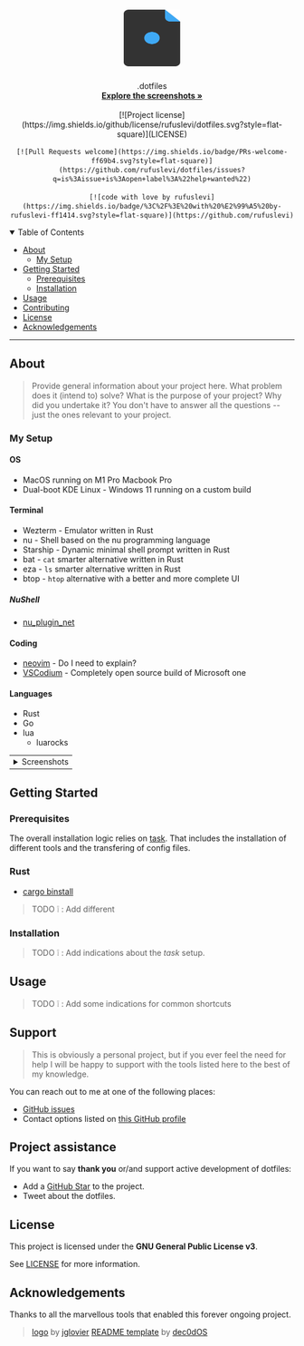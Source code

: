 <h1 align="center">
  <a href="https://github.com/rufuslevi/dotfiles">
    <!-- Please provide path to your logo here -->
    <img src="docs/images/logo.svg" alt="Logo" width="100" height="100">
  </a>
</h1>

<div align="center">
  .dotfiles
  <br />
  <a href="#about"><strong>Explore the screenshots »</strong></a>
  <br />
</div>

<div align="center">
    <br />
    [![Project license](https://img.shields.io/github/license/rufuslevi/dotfiles.svg?style=flat-square)](LICENSE)

    [![Pull Requests welcome](https://img.shields.io/badge/PRs-welcome-ff69b4.svg?style=flat-square)](https://github.com/rufuslevi/dotfiles/issues?q=is%3Aissue+is%3Aopen+label%3A%22help+wanted%22)

    [![code with love by rufuslevi](https://img.shields.io/badge/%3C%2F%3E%20with%20%E2%99%A5%20by-rufuslevi-ff1414.svg?style=flat-square)](https://github.com/rufuslevi)
</div>

<details open="open">
<summary>Table of Contents</summary>

- [About](#about)
  - [My Setup](#my-setup)
- [Getting Started](#getting-started)
  - [Prerequisites](#prerequisites)
  - [Installation](#installation)
- [Usage](#usage)
- [Contributing](#contributing)
- [License](#license)
- [Acknowledgements](#acknowledgements)

</details>

---

## About

> Provide general information about your project here.
> What problem does it (intend to) solve?
> What is the purpose of your project?
> Why did you undertake it?
> You don't have to answer all the questions -- just the ones relevant to your project.

### My Setup

#### OS
- MacOS running on M1 Pro Macbook Pro
- Dual-boot KDE Linux - Windows 11 running on a custom build

#### Terminal
- Wezterm - Emulator written in Rust
- nu - Shell based on the nu programming language
- Starship - Dynamic minimal shell prompt written in Rust
- bat - `cat` smarter alternative written in Rust
- eza - `ls` smarter alternative written in Rust 
- btop - `htop` alternative with a better and more complete UI

##### NuShell
- [nu_plugin_net](https://crates.io/crates/nu_plugin_net)

#### Coding
- [neovim](https://github.com/neovim/neovim) - Do I need to explain?
- [VSCodium](https://github.com/VSCodium/vscodium) - Completely open source build of Microsoft one
 
#### Languages
- Rust
- Go
- lua
    - luarocks

<table><tr><td>

<details>
    <summary>Screenshots</summary>
    <br>

    > TODO :grey_exclamation: : Add Screenshots and gifs

    ## template (to be changed)
    <img src="docs/images/screenshot.png" title="Home Page" width="100%">
</details>

</td></tr></table>

## Getting Started

### Prerequisites

The overall installation logic relies on [task](https://github.com/go-task/task). That includes the installation of different tools and the transfering of config files.

### Rust
- [cargo binstall](https://github.com/cargo-bins/cargo-binstall)

> TODO :grey_exclamation: : Add different

### Installation
> TODO :grey_exclamation: : Add indications about the *task* setup.

## Usage
> TODO :grey_exclamation: : Add some indications for common shortcuts

## Support

> This is obviously a personal project, but if you ever feel the need for help I will be happy to support with the tools listed here to the best of my knowledge.

You can reach out to me at one of the following places:

- [GitHub issues](https://github.com/rufuslevi/dotfiles/issues/new?assignees=&labels=question&template=04_SUPPORT_QUESTION.md&title=support%3A+)
- Contact options listed on [this GitHub profile](https://github.com/rufuslevi)

## Project assistance

If you want to say **thank you** or/and support active development of dotfiles:

- Add a [GitHub Star](https://github.com/rufuslevi/dotfiles) to the project.
- Tweet about the dotfiles.

## License

This project is licensed under the **GNU General Public License v3**.

See [LICENSE](LICENSE) for more information.

## Acknowledgements

Thanks to all the marvellous tools that enabled this forever ongoing project.
> [logo](https://github.com/jglovier/dotfiles-logo) by [jglovier](https://github.com/jglovier)
> [README template](https://github.com/dec0dOS/amazing-github-template) by [dec0dOS](https://github.com/dec0dOS)
> 
